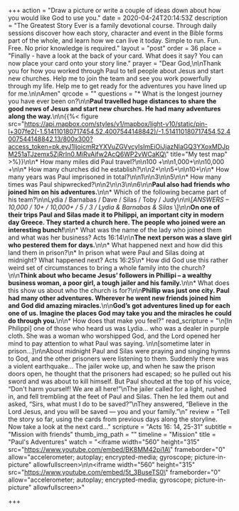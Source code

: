+++
action = "Draw a picture or write a couple of ideas down about how you would like God to use you."
date = 2020-04-24T20:14:53Z
description = "The Greatest Story Ever is a family devotional course.  Through daily sessions discover how each story, character and event in the Bible forms part of the whole, and learn how we can live it today. Simple to run. Fun. Free. No prior knowledge is required."
layout = "post"
order = 36
place = "Finally - have a look at the back of your card. What does it say? You can now place your card onto your story line."
prayer = "Dear God,\n\nThank you for how you worked through Paul to tell people about Jesus and start new churches. Help me to join the team and see you work powerfully through my life. Help me to get ready for the adventures you have lined up for me.\n\nAmen"
qrcode = ""
questions = "* What is the longest journey you have ever been on?\n\n**Paul travelled huge distances to share the good news of Jesus and start new churches. He had many adventures along the way.**\n\n{{%< figure src=\"https://api.mapbox.com/styles/v1/mapbox/light-v10/static/pin-l+307fe2(-1.514110180717454,52.4007544148842)/-1.514110180717454,52.4007544148842,13/800x300?access_token=pk.eyJ1IjoicmRzYXVuZGVycyIsImEiOiJjazNlaGQ3YXoxMDJpM251aTJzemx5ZjRrIn0.MiRvAifw2AcQ6WP2vWCaKQ\" title=\"My test map\" >%}}\n\n* How many miles did Paul travel?\n\n100 +\n\n1,000+\n\n10,000 +\n\n* How many churches did he establish?\n\n2+\n\n5+\n\n10+\n\n* How many years was Paul imprisoned in total?\n\n1\n\n3\n\n5\n\n* How many times was Paul shipwrecked?\n\n2\n\n3\n\n6\n\n**Paul also had friends who joined him on his adventures.**\n\n* Which of the following became part of his team?\n\nLydia / Barnabas / Dave / Silas / Toby / Judy\n\n\\[_ANSWERS – 10,000 / 10+ / 10,000+ / 5 / 3  / Lydia & Barnabas & Silas_ \\]\n\n**On one of their trips Paul and Silas made it to Philippi, an important city in modern day Greece. They started a church here. The people who joined were an interesting bunch!**\n\n* What was the name of the lady who joined them and what was her business? Acts 16:14\n\n**The next person was a slave girl who pestered them for days.**\n\n* What happened next and how did this land them in prison?\n* In prison what were Paul and Silas doing at midnight? What happened next? Acts 16:25\n* How did God use this rather weird set of circumstances to bring a whole family into the church?\n\n**Think about who became Jesus’ followers in Phillipi – a wealthy business woman, a poor girl, a tough jailer and his family.**\n\n* What does this show us about who the church is for?\n\n**Phillip was just one city. Paul had many other adventures. Wherever he went new friends joined him and God did amazing miracles.**\n\n**God’s got adventures lined up for each one of us. Imagine the places God may take you and the miracles he could do through you.**\n\n* How does that make you feel?"
read_scripture = "\n[In Philippi] one of those who heard us was Lydia… who was a dealer in purple cloth. She was a woman who worshipped God, and the Lord opened her mind to pay attention to what Paul was saying. \n\n[sometime later in prison…]\n\nAbout midnight Paul and Silas were praying and singing hymns to God, and the other prisoners were listening to them. Suddenly there was a violent earthquake… The jailer woke up, and when he saw the prison doors open, he thought that the prisoners had escaped; so he pulled out his sword and was about to kill himself. But Paul shouted at the top of his voice, “Don't harm yourself! We are all here!”\nThe jailer called for a light, rushed in, and fell trembling at the feet of Paul and Silas. Then he led them out and asked, “Sirs, what must I do to be saved?”\nThey answered, “Believe in the Lord Jesus, and you will be saved — you and your family.”\n"
review = "Tell the story so far, using the cards from previous days along the storyline.  Now take a look at the next card…"
scripture = "Acts 16: 14, 25-31"
subtitle = "Mission with friends"
thumb_img_path = ""
timeline = "Mission"
title = "Paul's Adventures"
watch = "<iframe width=\"560\" height=\"315\" src=\"https://www.youtube.com/embed/BK8MM42pi1A\" frameborder=\"0\" allow=\"accelerometer; autoplay; encrypted-media; gyroscope; picture-in-picture\" allowfullscreen></iframe>\n\n<iframe width=\"560\" height=\"315\" src=\"https://www.youtube.com/embed/5t_3BuseTS0\" frameborder=\"0\" allow=\"accelerometer; autoplay; encrypted-media; gyroscope; picture-in-picture\" allowfullscreen></iframe>"

+++
